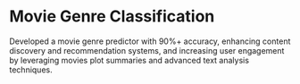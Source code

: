 # Movie Genre Classification
Developed a movie genre predictor with 90%+ accuracy, enhancing content discovery and recommendation systems, and increasing user engagement by leveraging movies plot summaries and advanced text analysis techniques.
